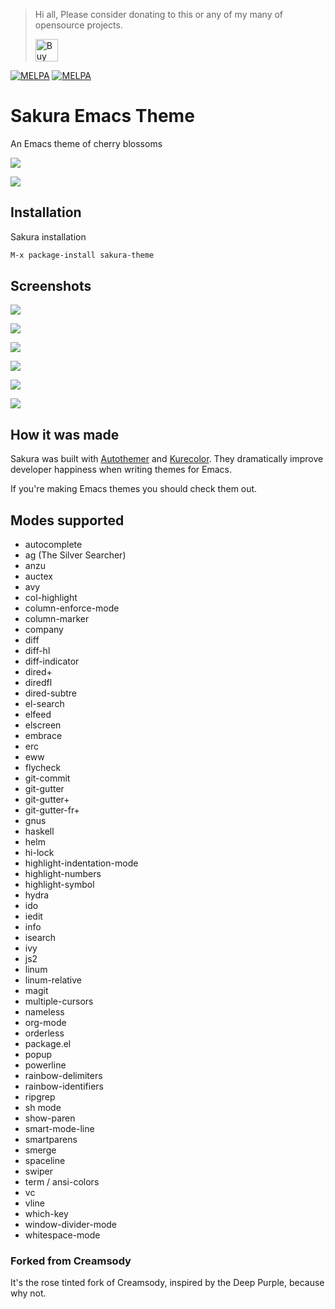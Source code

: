 > Hi all, Please consider donating to this or any of my many of opensource projects.
> 
> <a href='https://ko-fi.com/F1F714HTLD' target='_blank'><img height='36' style='border:0px;height:36px;' src='https://storage.ko-fi.com/cdn/kofi2.png?v=3' border='0' alt='Buy Me a Coffee at ko-fi.com' /></a>

[![MELPA](http://stable.melpa.org/packages/sakura-theme-badge.svg)](http://stable.melpa.org/#/sakura-theme) [![MELPA](http://melpa.org/packages/sakura-theme-badge.svg)](http://melpa.org/#/sakura-theme)

# Sakura Emacs Theme

An Emacs theme of cherry blossoms

![](https://raw.githubusercontent.com/emacsfodder/emacs-theme-sakura/images/sakura.jpg)

![](https://raw.githubusercontent.com/emacsfodder/emacs-theme-sakura/master/sakura.svg)

## Installation

Sakura installation

```sh
M-x package-install sakura-theme 
```

## Screenshots

![](https://raw.githubusercontent.com/emacsfodder/emacs-theme-sakura/images/sakura-00002.png)

![](https://raw.githubusercontent.com/emacsfodder/emacs-theme-sakura/images/sakura-00003.png)

![](https://raw.githubusercontent.com/emacsfodder/emacs-theme-sakura/images/sakura-00004.png)

![](https://raw.githubusercontent.com/emacsfodder/emacs-theme-sakura/images/sakura-00005.png)

![](https://raw.githubusercontent.com/emacsfodder/emacs-theme-sakura/images/sakura-00006.png)

![](https://raw.githubusercontent.com/emacsfodder/emacs-theme-sakura/images/sakura-00007.png)

## How it was made

Sakura was built with [Autothemer](https://github.com/jasonm23/autothemer)
and [Kurecolor](https://github.com/emacsfodder/kurecolor). They dramatically
improve developer happiness when writing themes for Emacs.

If you're making Emacs themes you should check them out.

## Modes supported

- autocomplete
- ag (The Silver Searcher)
- anzu
- auctex
- avy
- col-highlight
- column-enforce-mode
- column-marker
- company
- diff
- diff-hl
- diff-indicator
- dired+
- diredfl
- dired-subtre
- el-search
- elfeed
- elscreen
- embrace
- erc
- eww
- flycheck
- git-commit
- git-gutter
- git-gutter+
- git-gutter-fr+
- gnus
- haskell
- helm
- hi-lock
- highlight-indentation-mode
- highlight-numbers
- highlight-symbol
- hydra
- ido
- iedit
- info
- isearch
- ivy
- js2
- linum
- linum-relative
- magit
- multiple-cursors
- nameless
- org-mode
- orderless
- package.el
- popup
- powerline
- rainbow-delimiters
- rainbow-identifiers
- ripgrep
- sh mode
- show-paren
- smart-mode-line
- smartparens
- smerge
- spaceline
- swiper
- term / ansi-colors
- vc
- vline
- which-key
- window-divider-mode
- whitespace-mode

### Forked from Creamsody

It's the rose tinted fork of Creamsody, inspired by the Deep Purple, because why not.
